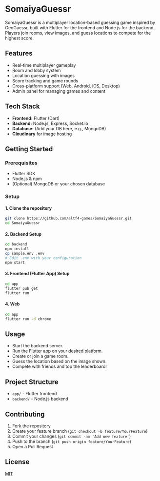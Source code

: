 # SomaiyaGuessr

SomaiyaGuessr is a multiplayer location-based guessing game inspired by GeoGuessr, built with Flutter for the frontend and Node.js for the backend. Players join rooms, view images, and guess locations to compete for the highest score.

## Features

- Real-time multiplayer gameplay
- Room and lobby system
- Location guessing with images
- Score tracking and game rounds
- Cross-platform support (Web, Android, iOS, Desktop)
- Admin panel for managing games and content

## Tech Stack

- **Frontend:** Flutter (Dart)
- **Backend:** Node.js, Express, Socket.io
- **Database:** (Add your DB here, e.g., MongoDB)
- **Cloudinary** for image hosting

## Getting Started

### Prerequisites

- Flutter SDK
- Node.js & npm
- (Optional) MongoDB or your chosen database

### Setup

#### 1. Clone the repository

```sh
git clone https://github.com/altf4-games/SomaiyaGuessr.git
cd SomaiyaGuessr
```

#### 2. Backend Setup

```sh
cd backend
npm install
cp sample.env .env
# Edit .env with your configuration
npm start
```

#### 3. Frontend (Flutter App) Setup

```sh
cd app
flutter pub get
flutter run
```

#### 4. Web

```sh
cd app
flutter run -d chrome
```

## Usage

- Start the backend server.
- Run the Flutter app on your desired platform.
- Create or join a game room.
- Guess the location based on the image shown.
- Compete with friends and top the leaderboard!

## Project Structure

- `app/` - Flutter frontend
- `backend/` - Node.js backend

## Contributing

1. Fork the repository
2. Create your feature branch (`git checkout -b feature/YourFeature`)
3. Commit your changes (`git commit -am 'Add new feature'`)
4. Push to the branch (`git push origin feature/YourFeature`)
5. Open a Pull Request

## License

[MIT](LICENSE)
